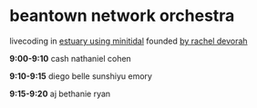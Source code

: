 # beantown network orchestra
livecoding in [estuary using minitidal](https://estuary.mcmaster.ca/)
founded [by rachel devorah](https://racheldevorah.studio/)

**9:00-9:10**
cash
nathaniel cohen

**9:10-9:15**
diego 
belle
sunshiyu
emory

**9:15-9:20**
aj
bethanie
ryan

